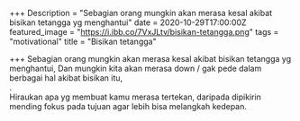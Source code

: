 +++
Description = "Sebagian orang mungkin akan merasa kesal akibat bisikan tetangga yg menghantui"
date = 2020-10-29T17:00:00Z
featured_image = "https://i.ibb.co/7VxJLtv/bisikan-tetangga.png"
tags = "motivational"
title = "Bisikan tetangga"

+++
Sebagian orang mungkin akan merasa kesal akibat bisikan tetangga yg menghantui, Dan mungkin kita akan merasa down / gak pede dalam berbagai hal akibat bisikan itu,  
.  
Hiraukan apa yg membuat kamu merasa tertekan, daripada dipikirin mending fokus pada tujuan agar lebih bisa melangkah kedepan.